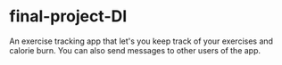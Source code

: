 # final-project-DI

An exercise tracking app that let's you keep track of your exercises and calorie burn.
You can also send messages to other users of the app.
